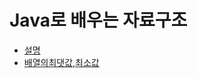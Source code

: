 # Java로 배우는 자료구조

- [설명](src/com/company/study/structure01_array/배열-반복문-변수.md)
- [배열의최댓값,최소값](src/com/company/study/structure01_array/Code03.java)
